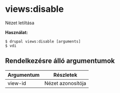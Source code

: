 # views:disable
Nézet letiltása

**Használat:**
```
$ drupal views:disable [arguments] 
$ vdi  
```

## Rendelkezésre álló argumentumok
Argumentum | Részletek
---------|-------------
view-id | Nézet azonosítója
